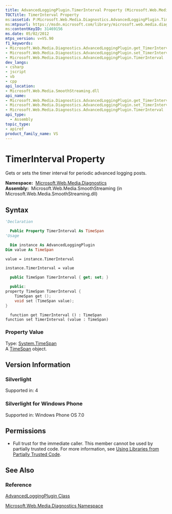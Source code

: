 ```yaml
---
title: AdvancedLoggingPlugin.TimerInterval Property (Microsoft.Web.Media.Diagnostics)
TOCTitle: TimerInterval Property
ms:assetid: P:Microsoft.Web.Media.Diagnostics.AdvancedLoggingPlugin.TimerInterval
ms:mtpsurl: https://msdn.microsoft.com/library/microsoft.web.media.diagnostics.advancedloggingplugin.timerinterval(v=VS.90)
ms:contentKeyID: 31469156
ms.date: 05/02/2012
mtps_version: v=VS.90
f1_keywords:
- Microsoft.Web.Media.Diagnostics.AdvancedLoggingPlugin.get_TimerInterval
- Microsoft.Web.Media.Diagnostics.AdvancedLoggingPlugin.set_TimerInterval
- Microsoft.Web.Media.Diagnostics.AdvancedLoggingPlugin.TimerInterval
dev_langs:
- csharp
- jscript
- vb
- cpp
api_location:
- Microsoft.Web.Media.SmoothStreaming.dll
api_name:
- Microsoft.Web.Media.Diagnostics.AdvancedLoggingPlugin.get_TimerInterval
- Microsoft.Web.Media.Diagnostics.AdvancedLoggingPlugin.set_TimerInterval
- Microsoft.Web.Media.Diagnostics.AdvancedLoggingPlugin.TimerInterval
api_type:
  - Assembly
topic_type:
- apiref
product_family_name: VS
---
```


# TimerInterval Property

Gets or sets the timer interval for periodic advanced logging posts.

**Namespace:**  [Microsoft.Web.Media.Diagnostics](microsoft-web-media-diagnostics-namespace_1.md)  
**Assembly:**  Microsoft.Web.Media.SmoothStreaming (in Microsoft.Web.Media.SmoothStreaming.dll)

## Syntax

```vb
'Declaration

  Public Property TimerInterval As TimeSpan
'Usage

  Dim instance As AdvancedLoggingPlugin
Dim value As TimeSpan

value = instance.TimerInterval

instance.TimerInterval = value
```

```csharp
  public TimeSpan TimerInterval { get; set; }
```

```cpp
  public:
property TimeSpan TimerInterval {
    TimeSpan get ();
    void set (TimeSpan value);
}
```

```jscript
  function get TimerInterval () : TimeSpan
function set TimerInterval (value : TimeSpan)
```

### Property Value

Type: [System.TimeSpan](https://msdn.microsoft.com/library/269ew577)  
A [TimeSpan](https://msdn.microsoft.com/library/269ew577) object.  

## Version Information

### Silverlight

Supported in: 4  

### Silverlight for Windows Phone

Supported in: Windows Phone OS 7.0  

## Permissions

  - Full trust for the immediate caller. This member cannot be used by partially trusted code. For more information, see [Using Libraries from Partially Trusted Code](https://msdn.microsoft.com/library/8skskf63).

## See Also

### Reference

[AdvancedLoggingPlugin Class](advancedloggingplugin-class-microsoft-web-media-diagnostics_1.md)

[Microsoft.Web.Media.Diagnostics Namespace](microsoft-web-media-diagnostics-namespace_1.md)

